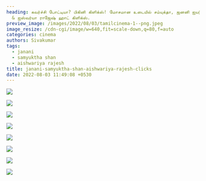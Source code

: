 ```yaml
---
heading: கவர்ச்சி போட்டியா? பிகினி கிளிக்ஸ்! மோசமான உடையில் சம்யுக்தா, ஜனனி ஐயர்
  & ஐஸ்வர்யா ராஜேஷ் ஹாட் கிளிக்ஸ்.
preview_image: /images/2022/08/03/tamilcinema-1--png.jpeg
image_resize: /cdn-cgi/image/w=640,fit=scale-down,q=80,f=auto
categories: cinema
authors: Sivakumar
tags:
  - janani
  - samyuktha shan
  - aishwariya rajesh
title: janani-samyuktha-shan-aishwariya-rajesh-clicks
date: 2022-08-03 11:49:08 +0530
---
```

![](/images/2022/08/03/janani-1--png.jpeg)

![](/images/2022/08/03/samyukthashan66-png.jpeg)

![](/images/2022/08/03/samyukthashan2-png.jpeg)

![](/images/2022/08/03/samyukthashan-png.jpeg)

![](/images/2022/08/03/aishwariyarajesh-png.jpeg)

![](/images/2022/08/03/janani-samyukthashan-aishwariyarajesh44-png.jpeg)

![](/images/2022/08/03/janani-samyukthashan-aishwariyarajesh2-png.jpeg)

![](/images/2022/08/03/janani-samyukthashan-aishwariyarajesh-png.jpeg)
